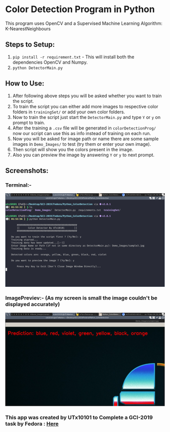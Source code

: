 # Color Detection Program in Python
This program uses OpenCV and a Supervised Machine Learning Algorithm: K-NearestNeighbours

## Steps to Setup:
1. `pip install -r requirement.txt`  - This will install both the dependencies OpenCV and Numpy.
2. `python DetectorMain.py`

## How to Use:
1. After following above steps you will be asked whether you want to train the script.
2. To train the script you can either add more images to respective color folders in `trainingSet/` or add your own color folders.
3. Now to train the script just start the `DetectorMain.py` and type `Y` or `y` on prompt to train.
5. After the training a `.csv` file will be generated in `colorDetectionProg/` now our script can use this as info instead of training on each run.
6. Now you will be asked for image path or name there are some sample images in `Demo_Images/` to test (try them or enter your own image).
7. Then script will show you the colors present in the image.
8. Also you can preview the image by answering `Y` or `y` to next prompt.

## Screenshots:
### Terminal:-
![Terminal](https://github.com/UTx10101/UTx10101-GCI-2019-Fedora/blob/master/Task-Instance-5057924276158464/screenshot_Terminal.png)
### ImagePreviev:- (As my screen is small the image couldn't be displayed accurately)
![ImagePreview](https://github.com/UTx10101/UTx10101-GCI-2019-Fedora/blob/master/Task-Instance-5057924276158464/screenshot_ImagePreview.png)

### This app was created by UTx10101 to Complete a GCI-2019 task by Fedora : [Here](https://codein.withgoogle.com/dashboard/task-instances/5057924276158464/)
